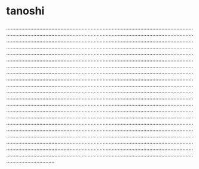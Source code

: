 # tanoshi
............................................................................................................................................................................................................................................................................................................................................................................................................................................................................................................................................................................................................................................................................................................................................................................................................................................................................................................................................................................................................................................................................................................................................................................................................................................................................................................................................................................................................................................................................................................................................................................................................................................................................................................................................................................................................................................................................................................................................................................................................................................................................................................................................................................................................................................................................................................................................................................................................................................................................................................................................................................................................................................................................................................................................